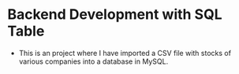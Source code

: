 # Backend Development with SQL Table 

*  This is an project where I have imported a CSV file with stocks of various companies into a database in MySQL. 

